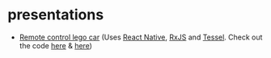# presentations

* [Remote control lego car](lego.key) (Uses [React Native](https://facebook.github.io/react-native/), [RxJS](https://github.com/Reactive-Extensions/RxJS) and [Tessel](https://tessel.io/). Check out the code [here](https://github.com/rkrupinski/legoRemote) & [here](https://github.com/rkrupinski/legoRemoteClient))